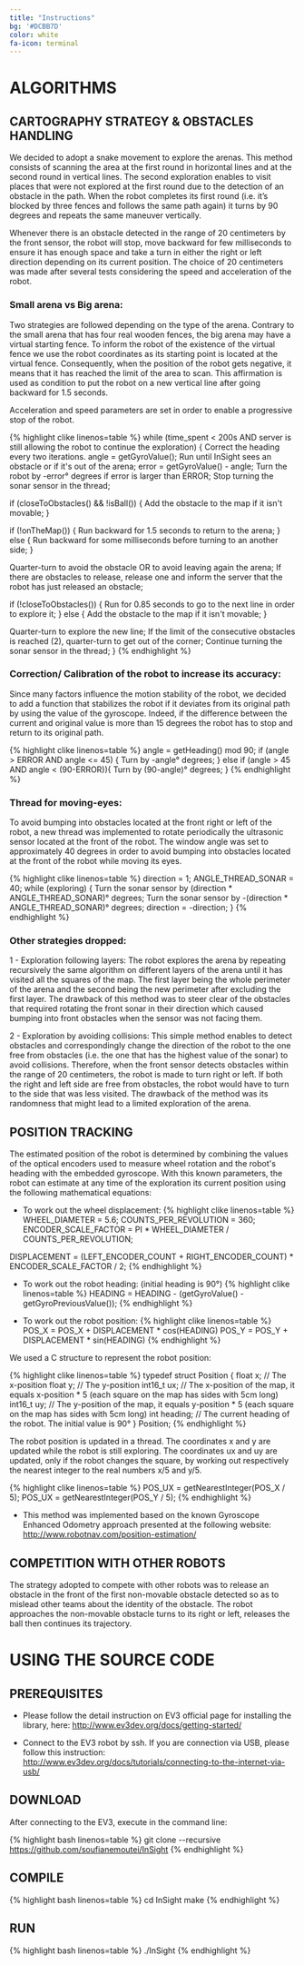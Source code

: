 ```yaml
---
title: "Instructions"
bg: '#DCBB7D'
color: white
fa-icon: terminal
---
```


# **ALGORITHMS**

## CARTOGRAPHY STRATEGY & OBSTACLES HANDLING

We decided to adopt a snake movement to explore the arenas. This method consists of scanning the area at the first round in horizontal lines and at the second round in vertical lines. The second exploration enables to visit places that were not explored at the first round due to the detection of an obstacle in the path. When the robot completes its first round (i.e. it’s blocked by three fences and follows the same path again) it turns by 90 degrees and repeats the same maneuver vertically.

Whenever there is an obstacle detected in the range of 20 centimeters by the front sensor, the robot will stop, move backward for few milliseconds to ensure it has enough space and take a turn in either the right or left direction depending on its current position. The choice of 20 centimeters was made after several tests considering the speed and acceleration of the robot.

### Small arena vs Big arena:

Two strategies are followed depending on the type of the arena. Contrary to the small arena that has four real wooden fences, the big arena may have a virtual starting fence. To inform the robot of the existence of the virtual fence we use the robot coordinates as its starting point is located at the virtual fence. Consequently, when the position of the robot gets negative, it means that it has reached the limit of the area to scan. This affirmation is used as condition to put the robot on a new vertical line after going backward for 1.5 seconds.

Acceleration and speed parameters are set in order to enable a progressive stop of the robot.

{% highlight clike linenos=table %}
while (time_spent < 200s AND server is still allowing the robot to continue the exploration) {
  Correct the heading every two iterations.
  angle = getGyroValue();
  Run until InSight sees an obstacle or if it's out of the arena;
  error = getGyroValue() - angle;
  Turn the robot by -error° degrees if error is larger than ERROR;
  Stop turning the sonar sensor in the thread;

  if (closeToObstacles() && !isBall()) {
    Add the obstacle to the map if it isn't movable;
  }

  if (!onTheMap()) {
    Run backward for 1.5 seconds to return to the arena;
  } else {
    Run backward for some milliseconds before turning to an another side;
  }

  Quarter-turn to avoid the obstacle OR to avoid leaving again the arena;
  If there are obstacles to release, release one and inform the server that the robot has just released an obstacle;

  if (!closeToObstacles()) {
    Run for 0.85 seconds to go to the next line in order to explore it;
  } else {
    Add the obstacle to the map if it isn't movable;
  }

  Quarter-turn to explore the new line;
  If the limit of the consecutive obstacles is reached (2), quarter-turn to get out of the corner;
  Continue turning the sonar sensor in the thread;
}
{% endhighlight %}

### Correction/ Calibration of the robot to increase its accuracy:
Since many factors influence the motion stability of the robot, we decided to add a function that stabilizes the robot if it deviates from its original path by using the value of the gyroscope. Indeed, if the difference between the current and original value is more than 15 degrees the robot has to stop and return to its original path.

{% highlight clike linenos=table %}
angle = getHeading() mod 90;
if (angle > ERROR AND angle <= 45) {
  Turn by -angle° degrees;
} else if (angle > 45 AND angle < (90-ERROR)){
  Turn by (90-angle)° degrees;
}
{% endhighlight %}

### Thread for moving-eyes:
To avoid bumping into obstacles located at the front right or left of the robot, a new thread was implemented to rotate periodically the ultrasonic sensor located at the front of the robot. The window angle was set to approximately 40 degrees in order to avoid bumping into obstacles located at the front of the robot while moving its eyes.

{% highlight clike linenos=table %}
direction = 1;
ANGLE_THREAD_SONAR = 40;
while (exploring) {
  Turn the sonar sensor by (direction * ANGLE_THREAD_SONAR)° degrees;
  Turn the sonar sensor by -(direction * ANGLE_THREAD_SONAR)° degrees;
  direction = -direction;
}
{% endhighlight %}

### Other strategies dropped:

1 - Exploration following layers:
The robot explores the arena by repeating recursively the same algorithm on different layers of the arena until it has visited all the squares of the map. The first layer being the whole perimeter of the arena and the second being the new perimeter after excluding the first layer. The drawback of this method was to steer clear of the obstacles that required rotating the front sonar in their direction which caused bumping into front obstacles when the sensor was not facing them.

2 - Exploration by avoiding collisions:
This simple method enables to detect obstacles and correspondingly change the direction of the robot to the one free from obstacles (i.e. the one that has the highest value of the sonar) to avoid collisions. Therefore, when the front sensor detects obstacles within the range of 20 centimeters, the robot is made to turn right or left. If both the right and left side are free from obstacles, the robot would have to turn to the side that was less visited. The drawback of the method was its randomness that might lead to a limited exploration of the arena.


## POSITION TRACKING

The estimated position of the robot is determined by combining the values of the optical encoders used to measure wheel rotation and the robot's heading with the embedded gyroscope.
With this known parameters, the robot can estimate at any time of the exploration its current position using the following mathematical equations:

- To work out the wheel displacement:
{% highlight clike linenos=table %}
WHEEL_DIAMETER = 5.6;
COUNTS_PER_REVOLUTION = 360;
ENCODER_SCALE_FACTOR = PI * WHEEL_DIAMETER / COUNTS_PER_REVOLUTION;

DISPLACEMENT = (LEFT_ENCODER_COUNT + RIGHT_ENCODER_COUNT) * ENCODER_SCALE_FACTOR / 2;
{% endhighlight %}

- To work out the robot heading: (initial heading is 90°)
{% highlight clike linenos=table %}
HEADING = HEADING - (getGyroValue() - getGyroPreviousValue());
{% endhighlight %}

- To work out the robot position:
{% highlight clike linenos=table %}
POS_X = POS_X + DISPLACEMENT * cos(HEADING)
POS_Y = POS_Y + DISPLACEMENT * sin(HEADING)
{% endhighlight %}

We used a C structure to represent the robot position:

{% highlight clike linenos=table %}
typedef struct Position {
   float x; // The x-position
   float y; // The y-position
   int16_t ux; // The x-position of the map, it equals x-position * 5 (each square on the map has sides with 5cm long)
   int16_t uy; // The y-position of the map, it equals y-position * 5 (each square on the map has sides with 5cm long)
   int heading; // The current heading of the robot. The initial value is 90°
} Position;
{% endhighlight %}

The robot position is updated in a thread. The coordinates x and y are updated while the robot is still exploring. The coordinates ux and uy are updated, only if the robot changes the square, by working out respectively the nearest integer to the real numbers x/5 and y/5.

{% highlight clike linenos=table %}
POS_UX = getNearestInteger(POS_X / 5);
POS_UX = getNearestInteger(POS_Y / 5);
{% endhighlight %}

* This method was implemented based on the known Gyroscope Enhanced Odometry approach presented at the following website: http://www.robotnav.com/position-estimation/


## COMPETITION WITH OTHER ROBOTS
The strategy adopted to compete with other robots was to release an obstacle in the front of the first non-movable obstacle detected so as to mislead other teams about the identity of the obstacle.
The robot approaches the non-movable obstacle turns to its right or left, releases the ball then continues its trajectory.

# **USING THE SOURCE CODE**

## PREREQUISITES

- Please follow the detail instruction on EV3 official page for installing the library, here: http://www.ev3dev.org/docs/getting-started/

- Connect to the EV3 robot by ssh. If you are connection via USB, please follow this instruction: http://www.ev3dev.org/docs/tutorials/connecting-to-the-internet-via-usb/

## DOWNLOAD

After connecting to the EV3, execute in the command line:

{% highlight bash linenos=table %}
git clone --recursive https://github.com/soufianemoutei/InSight
{% endhighlight %}

## COMPILE

{% highlight bash linenos=table %}
cd InSight
make
{% endhighlight %}

## RUN

{% highlight bash linenos=table %}
./InSight
{% endhighlight %}

